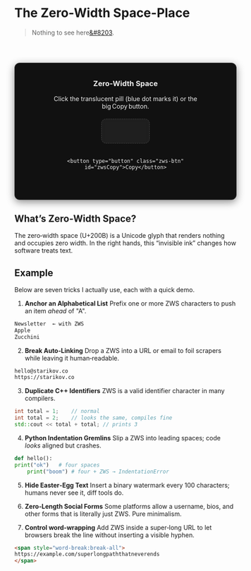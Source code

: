 # The Zero-Width Space-Place

> Nothing to​​ see here<a href="https://starikov.co/4O4">&#8203</a>.

​<!-- Zero‑Width‑Space generator – larger pill & button with padded label -->
<div class="zws-generator">
  <style>
    /* base colours */
    .zws-generator{
      --accent: var(--ghost-accent-color, #ffab40);
      --bg:     var(--color-bg, #111);
      --fg:     var(--color-text, #eee);
      --border: var(--color-border, rgba(255,255,255,.16));
      --marker: #16a4ff;

      font-family: system-ui, sans-serif;
      color: var(--fg);
      background: var(--bg);
      border: 1px solid var(--border);
      border-radius: .75rem;
      padding: 2.25rem 2.5rem;
      max-width: 480px;
      margin: 1.8rem auto;
      text-align: center;
      box-shadow: 0 5px 18px rgba(0,0,0,.45);
    }

    /* layout */
    .zws-form{display:flex; gap:1.2rem; justify-content:center; flex-wrap:wrap;}

    /* shared sizes */
    .pill-w {width: 110px;}
    .btn-w  {width: 260px;}   /* outer size still large */
    .elem-h {height: 56px;}

    /* blue‑dot wrapper */
    .zws-wrapper{position:relative;}
    .zws-wrapper::after{
      content:''; position:absolute; top:50%; left:50%;
      transform:translate(-50%,-50%);
      width:12px; height:12px; border-radius:50%; background:var(--marker);
      pointer-events:none;
    }

    /* input pill */
    .zws-field{
      border:1px dashed var(--border);
      border-radius:.7rem;
      background:rgba(255,255,255,.06);
      backdrop-filter:blur(4px);
      color:transparent; caret-color:var(--marker);
      user-select:all; cursor:text;
      font-size:1.05rem; line-height:56px; padding:0; text-align:center;
    }
    .zws-field:focus{outline:2px solid var(--marker); outline-offset:2px;}

    /* copy button – now padded */
    .zws-btn{
      all:unset;
      display:flex; align-items:center; justify-content:center;
      border-radius:.7rem;
      background:var(--accent); color:#000;
      font-weight:700; font-size:1.05rem;
      cursor:pointer;
      width:260px; height:56px;               /* keeps outer size */
      padding:0 2rem;                         /* horizontal padding */
      box-sizing:border-box;                  /* include padding in width */
      transition:transform .15s, box-shadow .15s;
    }
    .zws-btn:hover  {transform:translateY(-2px); box-shadow:0 4px 8px rgba(0,0,0,.35);}
    .zws-btn:active {transform:none;            box-shadow:none;}

    /* feedback */
    .zws-notice{margin-top:1rem; font-size:.95rem; opacity:0; transition:opacity .25s;}
    .zws-notice.show{opacity:1;}
  </style>

  <h3 style="margin-top:0">Zero‑Width Space</h3>
  <p style="margin:.35rem 0 1.25rem">
    Click the translucent pill (blue dot marks it) or the big Copy button.
  </p>

  <form class="zws-form" onsubmit="return false;">
    <span class="zws-wrapper pill-w elem-h">
      <input class="zws-field pill-w elem-h" id="zwsField" value="&#8203;" readonly>
    </span>

    <button type="button" class="zws-btn" id="zwsCopy">Copy</button>
  </form>

  <div class="zws-notice" id="zwsMsg" aria-live="polite"></div>

  <script>
  (()=>{                    /* scoped to this widget only */
    const zws  = "\u200B";
    const field = document.getElementById("zwsField");
    const btn   = document.getElementById("zwsCopy");
    const msg   = document.getElementById("zwsMsg");

    ["focus","click"].forEach(e=>field.addEventListener(e,()=>field.select()));
    btn.addEventListener("click", copyZWS);

    async function copyZWS(){
      try{ await navigator.clipboard.writeText(zws); flash("Copied 👍"); }
      catch{ fallback(zws)? flash("Copied 👍 (fallback)") : flash("Failed 😢"); }
    }

    function fallback(txt){
      const ta = Object.assign(document.createElement("textarea"),{value:txt, style:"position:fixed;opacity:0"});
      document.body.appendChild(ta); ta.select();
      const ok = document.execCommand("copy");
      document.body.removeChild(ta); return ok;
    }

    function flash(text){
      msg.textContent = text; msg.classList.add("show");
      clearTimeout(flash.t); flash.t = setTimeout(()=>msg.classList.remove("show"), 2800);
    }
  })();
  </script>
</div>


## What’s Zero-Width Space?
The zero‑width space (U+200B) is a Unicode glyph that renders nothing and occupies zero width. In the right hands, this “invisible ink” changes how software treats text. 


## Example
Below are seven tricks I actually use, each with a quick demo.

1. **Anchor an Alphabetical List**
Prefix one or more ZWS characters to push an item *ahead* of "A".

```txt
​Newsletter  ← with ZWS
Apple
Zucchini
```

2. **Break Auto‑Linking**
Drop a ZWS into a URL or email to foil scrapers while leaving it human‑readable.

```txt
hello​@starikov.co
https://starikov​.co
```

3. **Duplicate C++ Identifiers**
ZWS is a valid identifier character in many compilers.

```cpp
int total = 1;    // normal
int tota​l = 2;    // looks the same, compiles fine
std::cout << total + tota​l; // prints 3
```

4. **Python Indentation Gremlins**
Slip a ZWS into leading spaces; code *looks* aligned but crashes.

```python
def hello():
print("ok")   # four spaces
​    print("boom") # four + ZWS → IndentationError
```

5. **Hide Easter‑Egg Text**
Insert a binary watermark every 100 characters; humans never see it, diff tools do.

6. **Zero‑Length Social Forms**
Some platforms allow a username, bios, and other forms that is literally just ZWS. Pure minimalism.

7. **Control word‑wrapping**
Add ZWS inside a super‑long URL to let browsers break the line without inserting a visible hyphen.

```html   
<span style="word-break:break-all">
https://example.com/superlong​paththatneverends
</span>
```
